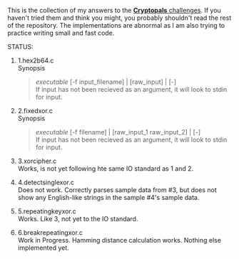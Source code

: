 This is the collection of my answers to the [**Cryptopals** challenges](https://cryptopals.com/).
If you haven't tried them and think you might, you probably shouldn't read the rest of the repository.
The implementations are abnormal as I am also trying to practice writing small and fast code.

STATUS:

1.  1.hex2b64.c  
    Synopsis  
    >*executable* [-f input_filename] | [raw_input] | [-]  
    If input has not been recieved as an argument, it will look to stdin for input.

2.  2.fixedxor.c  
    Synopsis  
    >*executable* [-f filename] | [raw_input_1 raw_input_2] | [-]  
    If input has not been recieved as an argument, it will look to stdin for input.

3.  3.xorcipher.c  
    Works, is not yet following hte same IO standard as 1 and 2.

4.  4.detectsinglexor.c  
    Does not work. Correctly parses sample data from #3, but does not show any English-like strings in the sample #4's sample data.

5.  5.repeatingkeyxor.c  
    Works. Like 3, not yet to the IO standard.

6.  6.breakrepeatingxor.c  
    Work in Progress. Hamming distance calculation works. Nothing else implemented yet.
